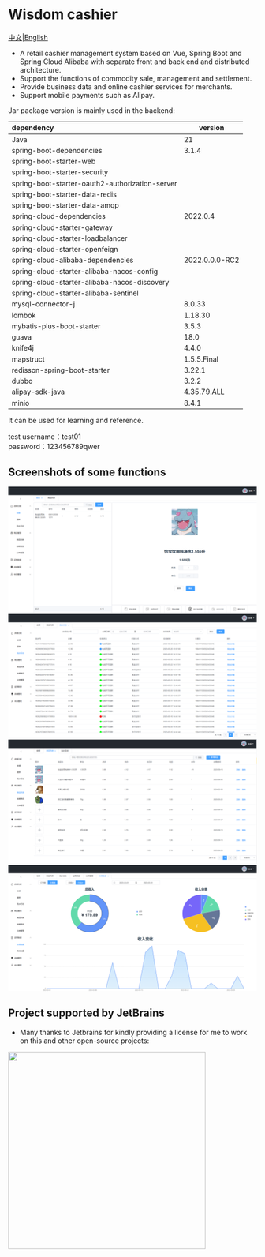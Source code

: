 # Wisdom cashier
[中文](README.md)|[English](README-EN.md)
- A retail cashier management system based on Vue, Spring Boot and Spring Cloud Alibaba with separate front and back end and distributed architecture.
- Support the functions of commodity sale, management and settlement.
- Provide business data and online cashier services for merchants.
- Support mobile payments such as Alipay.

Jar package version is mainly used in the backend:

| dependency                                      | version        |
|:------------------------------------------------|----------------|
| Java                                            | 21             |
| spring-boot-dependencies                        | 3.1.4          |
| spring-boot-starter-web                         |                |
| spring-boot-starter-security                    |                |
| spring-boot-starter-oauth2-authorization-server |                |
| spring-boot-starter-data-redis                  |                |
| spring-boot-starter-data-amqp                   |                |
| spring-cloud-dependencies                       | 2022.0.4       |
| spring-cloud-starter-gateway                    |                |
| spring-cloud-starter-loadbalancer               |                |
| spring-cloud-starter-openfeign                  |                |
| spring-cloud-alibaba-dependencies               | 2022.0.0.0-RC2 |
| spring-cloud-starter-alibaba-nacos-config       |                |
| spring-cloud-starter-alibaba-nacos-discovery    |                |
| spring-cloud-starter-alibaba-sentinel           |                |
| mysql-connector-j                               | 8.0.33         |
| lombok                                          | 1.18.30        |
| mybatis-plus-boot-starter                       | 3.5.3          |
| guava                                           | 18.0           |
| knife4j                                         | 4.4.0          |
| mapstruct                                       | 1.5.5.Final    |
| redisson-spring-boot-starter                    | 3.22.1         |
| dubbo                                           | 3.2.2          |
| alipay-sdk-java                                 | 4.35.79.ALL    |
| minio                                           | 8.4.1          |

It can be used for learning and reference.



test username：test01\
password：123456789qwer



## Screenshots of some functions

![img.png](img.png)
![img_1.png](img_1.png)
![img_2.png](img_2.png)
![img_3.png](img_3.png)



## Project supported by JetBrains

  - Many thanks to Jetbrains for kindly providing a license for me to work on this and other open-source projects:
  <img height="400" src="https://camo.githubusercontent.com/815ee6b83c8949f0037d19e10ad06da29a2c00dfec546cb26cd35f11895c66fa/68747470733a2f2f7265736f75726365732e6a6574627261696e732e636f6d2f73746f726167652f70726f64756374732f636f6d70616e792f6272616e642f6c6f676f732f6a625f6265616d2e706e67" width="400"/>

